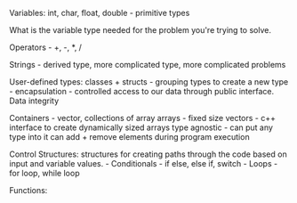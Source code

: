 
Variables: 
int, char, float, double - primitive types

What is the variable type needed for the problem you're trying to solve.

Operators - +, -, *, /

Strings - derived type, more complicated type, more complicated problems

User-defined types: classes + structs
    - grouping types to create a new type
    - encapsulation - controlled access to our data through public interface. Data integrity

Containers - vector, collections of array
    arrays - fixed size
    vectors - c++ interface to create dynamically sized arrays
    type agnostic - can put any type into it
    can add + remove elements during program execution

Control Structures: 
    structures for creating paths through the code based on input and variable values.
    - Conditionals - if else, else if, switch
    - Loops - for loop, while loop

Functions:
    
